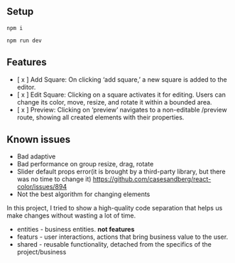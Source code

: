 ## Setup

```npm i```

```npm run dev```


## Features

- [ x ] Add Square: On clicking ‘add square,’ a new square is added to the editor.
- [ x ]  Edit Square: Clicking on a square activates it for editing. Users can change its color, move, resize, and rotate it within a bounded area.
- [ x ] Preview: Clicking on ‘preview’ navigates to a non-editable /preview route, showing all created elements with their properties.

## Known issues

- Bad adaptive
- Bad performance on group resize, drag, rotate
- Slider default props error(it is brought by a third-party library, but there was no time to change it) https://github.com/casesandberg/react-color/issues/894
- Not the best algorithm for changing elements


In this project, I tried to show a high-quality code separation that helps us make changes without wasting a lot of time.

- entities - business entities. **not features**
- featurs - user interactions, actions that bring business value to the user.
- shared - reusable functionality, detached from the specifics of the project/business
